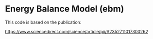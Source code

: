 # Energy Balance Model (ebm)

This code is based on the publication:

https://www.sciencedirect.com/science/article/pii/S2352711017300262


